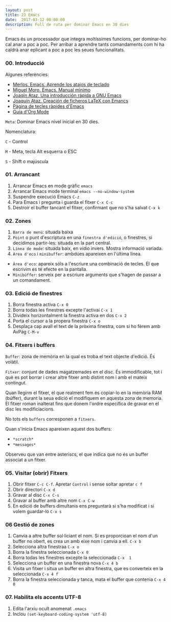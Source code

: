 ```yaml
---
layout: post
title: 23 Emacs
date:  2017-03-12 00:00:00
description: Full de ruta per dominar Emacs en 30 dies
---
```


Emacs és un processador que integra moltíssimes funcions, per dominar-ho cal anar a poc a poc. Per arribar a aprendre tants comandaments com hi ha caldrà anar eplicant a poc a poc les seues funcionalitats.


### 00. Introducció

Algunes referències:

- [Merlos. Emacs. Aprende los atajos de teclado](http://www.merlos.org/linux/2003/05/emacs.html)
- [Miguel Moro. Emacs. Manual mínimo](http://portal.uned.es/pls/portal/docs/PAGE/UNED_MAIN/LAUNIVERSIDAD/UBICACIONES/01/OFERTAESTUDIOS/GRADOS_CIENCIAS/SOFTWARE%20DESCARGAS%20LINUX/MANUALES/EMACS_MANUAL_MINIMO_17PAGS.PDF)
- [Joaqín Ataz. Una introducción rápida a GNU Emacs](http://es.tldp.org/Tutoriales/doc-tutorial-emacs/intro_emacs.pdf)
- [Joaquín Ataz. Creación de ficheros LaTeX con Emancs](ftp://ftp.dante.de/tex-archive/info/spanish/guia-atx/guia-atx.pdf)
- [Pàgina de tecles ràpides d'Emacs](http://wwwae.ciemat.es/~oglez/webcms/oginfo/combinaciones_emacs.html)
- [Guía d'Org Mode](http://www.davidam.com/docu/orgguide.es.html#Introducci_00f3n)

`Meta`: Dominar Emacs nivel inicial en 30 dies.

Nomenclatura:

`C` - Control

`M` - Meta, tecla Alt esquerra o ESC

`S` - Shift o majúscula

### 01. Arrancant

1. Arrancar Emacs en mode gràfic `emacs`
2. Arrancar Emacs mode terminal `emacs --no-window-system`
3. Suspendre execució Emacs `C-z`
4. Para Emacs i pregunta i guarda el fitxer `C-x C-c`
5. Destroir el buffer tancant el fitxer, confirmant que no s'ha salvat `C-x k`

### 02. Zones

1. `Barra de menú`: situada baixa
2. `Point` o punt d'escriptura en una `finestra d'edició`, o finestres, si decidimos partir-les: situada en la part central.
3. `Línea de mode`: situada baix, en vídio invers. Mostra informació variada.
4. `Àrea d'eco` i `minibuffer`: ambdúes apareixen en l'última línea.
- `Àrea d'eco`: apareix sóls a l'escriure una combinació de tecles. El que escrivim es té efecte en la pantalla.
- `Minibúffer`: serveix per a escriure arguments que s'hagen de passar a un comandament.

### 03. Edició de finestres

1. Borra finestra activa `C-x 0`
2. Borra todas les finestres excepte l'activai `C-x 1`
3. Divideix horizontalment la finestra activa en dos `C-x 2`
4. Porta el cursor a la propera finestra `C-x o`
5. Desplaça cap avall el text de la pròxima finestra, com si ho fèrem amb AvPàg `C-M-v`

### 04. Fitxers i buffers

`Buffer`: zona de memòria en la qual es troba el text objecte d'edició. És volàtil.

`Fitxer`: conjunt de dades magatzemades en el disc. És immodificable, tot i què es pot borrar i crear altre fitxer amb distint nom i amb el mateix contingut.

Quan llegirm el fitxer, el que realment fem és copiar-lo en la memòria RAM (búffer), durant la seua edició el modifiquem en aquesta zona de memoria. El fitxer roman inalterat fins que donem l'ordre específica de gravar en el disc les modificiacions.

No tots els `buffers` corresponen a `fitxers`.

Quan s'inicia Emacs apareixen aquest dos buffers:

- `*scratch*`
- `*messages*`

Observeu que van entre asteriscs, el que indica que no és un buffer associat a un fitxer.

### 05. Visitar (obrir) Fitxers

1. Obrir fitxer `C-c C-f`. Apretar `Control` i sense soltar apretar `c f`
2. Obrir directori `C-x d`
3. Gravar al disc `C-x C-s`
4. Gravar al buffer amb altre nom `C-x C-w`
5. En edició de buffers dimultanis ens preguntarà si s'ha modificat i si volem guardar-lo `C-x s`


### 06 Gestió de zones

1. Canvia a altre buffer sol·liciant el nom. Si es proporcioan el nom d'un buffer no obert, es crea un amb eixe nom i canvia a ell. `C-x b`
2. Selecciona altra finestraa `C-x o`
3. Borra la finestra seleccionada `C-x 0`
4. Borra todas les finestres excepte la seleccionada `C-x  1`
5. Selecciona un buffer en una finestra nova `C-x 4 b`
6. Visita un fitxer i situa un buffer en altra finestra, que es converteix en la seleccionada `C-x 4 f`
7. Borra la finestra seleccionada y tanca, mata el buffer que contenia `C-x 4 0`


### 07. Habilita els accents UTF-8

1. Edita l'arxiu ocult anomenat `.emacs`
2. Inclou `(set-keyboard-coding-system 'utf-8) `
